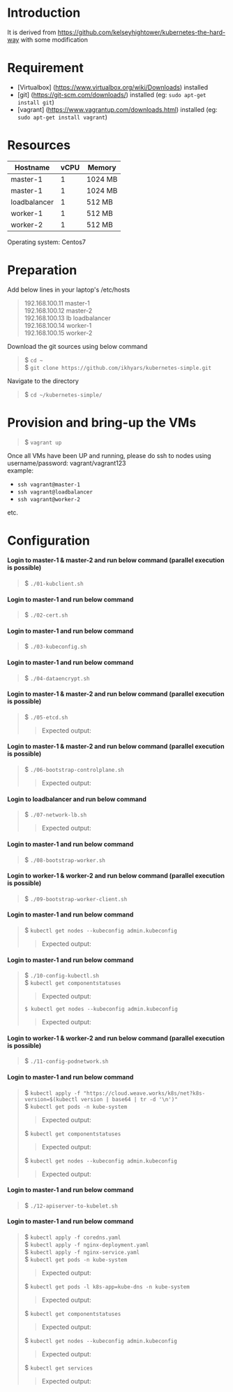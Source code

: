# Introduction
It is derived from https://github.com/kelseyhightower/kubernetes-the-hard-way with some modification

# Requirement
- [Virtualbox] (https://www.virtualbox.org/wiki/Downloads) installed  
- [git] (https://git-scm.com/downloads/) installed (eg: `sudo apt-get install git`)  
- [vagrant] (https://www.vagrantup.com/downloads.html) installed (eg: `sudo apt-get install vagrant`)  

# Resources

|Hostname|vCPU|Memory|
|---|---|---|
|master-1|1|1024 MB|
|master-1|1|1024 MB|
|loadbalancer|1|512 MB|
|worker-1|1|512 MB|
|worker-2|1|512 MB|

Operating system: Centos7

# Preparation
Add below lines in your laptop's /etc/hosts  
> 192.168.100.11  master-1  
> 192.168.100.12  master-2  
> 192.168.100.13  lb loadbalancer  
> 192.168.100.14  worker-1  
> 192.168.100.15  worker-2  

Download the git sources using below command  
> $ `cd ~`   
> $ `git clone https://github.com/ikhyars/kubernetes-simple.git`  
  
Navigate to the directory  
> $ `cd ~/kubernetes-simple/`  

# Provision and bring-up the VMs

> $ `vagrant up`  

Once all VMs have been UP and running, please do ssh to nodes using username/password: vagrant/vagrant123  
example:  
- `ssh vagrant@master-1`  
- `ssh vagrant@loadbalancer`  
- `ssh vagrant@worker-2`  

etc.

# Configuration

#### Login to master-1 & master-2 and run below command (parallel execution is possible)
> $ `./01-kubclient.sh`  
  
#### Login to master-1 and run below command   
> $ `./02-cert.sh`  

#### Login to master-1 and run below command  
> $ `./03-kubeconfig.sh`  

#### Login to master-1 and run below command  
> $ `./04-dataencrypt.sh`  

#### Login to master-1 & master-2 and run below command (parallel execution is possible)  
> $ `./05-etcd.sh`  
>> Expected output:  
>    

#### Login to master-1 & master-2 and run below command (parallel execution is possible)  
> $ `./06-bootstrap-controlplane.sh`  
>> Expected output:  
>   

#### Login to loadbalancer and run below command
> $ `./07-network-lb.sh`  
>> Expected output:  
>   

#### Login to master-1 and run below command 
> $ `./08-bootstrap-worker.sh`

#### Login to worker-1 & worker-2 and run below command (parallel execution is possible)
> $ `./09-bootstrap-worker-client.sh`

#### Login to master-1 and run below command 
> $ `kubectl get nodes --kubeconfig admin.kubeconfig`
>> Expected output:  
>  

#### Login to master-1 and run below command 
> $ `./10-config-kubectl.sh`  
> $ `kubectl get componentstatuses`  
>> Expected output:  
>    
> `$ kubectl get nodes --kubeconfig admin.kubeconfig`  
>> Expected output:  
>    

#### Login to worker-1 & worker-2 and run below command (parallel execution is possible)
> $ `./11-config-podnetwork.sh`

#### Login to master-1 and run below command 
> $ `kubectl apply -f "https://cloud.weave.works/k8s/net?k8s-version=$(kubectl version | base64 | tr -d '\n')"`  
> $ `kubectl get pods -n kube-system`  
>> Expected output:    
>  
> $ `kubectl get componentstatuses`  
>> Expected output:  
>  
> $ `kubectl get nodes --kubeconfig admin.kubeconfig`  
>> Expected output:  
>    

#### Login to master-1 and run below command 
> $ `./12-apiserver-to-kubelet.sh`

#### Login to master-1 and run below command   
> $ `kubectl apply -f coredns.yaml`  
> $ `kubectl apply -f nginx-deployment.yaml`  
> $ `kubectl apply -f nginx-service.yaml`  
> $ `kubectl get pods -n kube-system`  
>> Expected output:  
>    
> $ `kubectl get pods -l k8s-app=kube-dns -n kube-system`  
>> Expected output:    
>  
> $ `kubectl get componentstatuses`  
>> Expected output:  
>  
> $ `kubectl get nodes --kubeconfig admin.kubeconfig`  
>> Expected output:  
>  
> $ `kubectl get services`  
>> Expected output:  
>    
